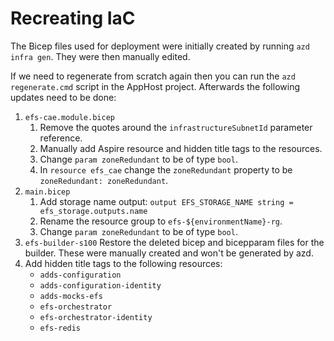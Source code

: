# Recreating IaC

The Bicep files used for deployment were initially created by running `azd infra gen`. They were then manually edited.

If we need to regenerate from scratch again then you can run the `azd regenerate.cmd` script in the AppHost project. Afterwards the following updates need to be done:

1. `efs-cae.module.bicep`
    1. Remove the quotes around the `infrastructureSubnetId` parameter reference.
    2. Manually add Aspire resource and hidden title tags to the resources.
    3. Change ```param zoneRedundant``` to be of type ```bool```.
    4. In ```resource efs_cae``` change the ```zoneRedundant``` property to be ```zoneRedundant: zoneRedundant```.
3. `main.bicep`
   1. Add storage name output: ```output EFS_STORAGE_NAME string = efs_storage.outputs.name```
   2. Rename the resource group to ```efs-${environmentName}-rg```.
   3. Change ```param zoneRedundant``` to be of type ```bool```.
4. `efs-builder-s100` Restore the deleted bicep and bicepparam files for the builder. These were manually created and won't be generated by azd.
5. Add hidden title tags to the following resources:
   - `adds-configuration`
   - `adds-configuration-identity`
   - `adds-mocks-efs`
   - `efs-orchestrator`
   - `efs-orchestrator-identity`
   - `efs-redis`
